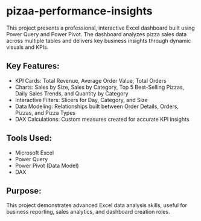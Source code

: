 # pizaa-performance-insights
This project presents a professional, interactive Excel dashboard built using Power Query and Power Pivot. The dashboard analyzes pizza sales data across multiple tables and delivers key business insights through dynamic visuals and KPIs.

## Key Features:
- KPI Cards: Total Revenue, Average Order Value, Total Orders
- Charts: Sales by Size, Sales by Category, Top 5 Best-Selling Pizzas, Daily Sales Trends, and Quantity by Category
- Interactive Filters: Slicers for Day, Category, and Size
- Data Modeling: Relationships built between Order Details, Orders, Pizzas, and Pizza Types
- DAX Calculations: Custom measures created for accurate KPI insights

## Tools Used:
- Microsoft Excel  
- Power Query  
- Power Pivot (Data Model)  
- DAX

## Purpose:
This project demonstrates advanced Excel data analysis skills, useful for business reporting, sales analytics, and dashboard creation roles.
